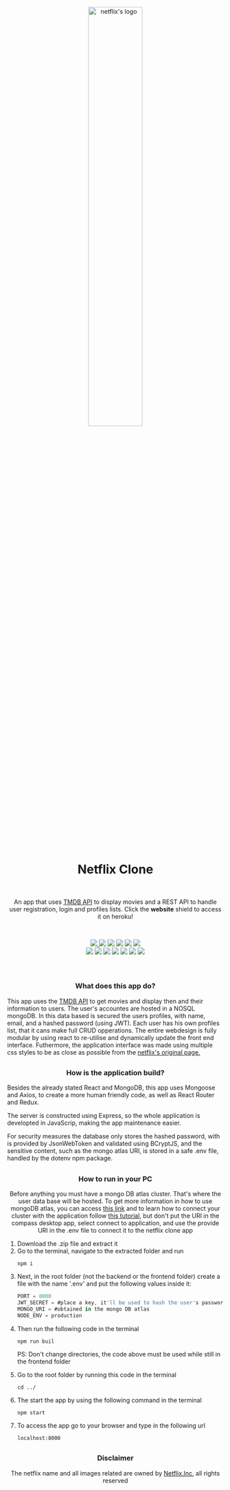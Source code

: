 <p align="center">
<img src="https://logosmarcas.net/wp-content/uploads/2020/04/Netflix-Logo.png" alt="netflix's logo" width='50%' align="center"/>
</p>
<h1 align="center">Netflix Clone</h1>
<p>&nbsp</p>
<p align="center"> An app that uses <a href='https://www.themoviedb.org/'>TMDB API</a> to display movies and a REST API to handle user registration, login and profiles lists. Click the <strong>website</strong> shield to access it on heroku!</p>
<p>&nbsp</p>
<div align="center">

<a href='https://bernardo-netflix-clone.herokuapp.com/'>

<img src='https://img.shields.io/badge/website-000000?style=for-the-badge&logo=About.me&logoColor=white'/>

</a>
<img src='https://img.shields.io/badge/Heroku-430098?style=for-the-badge&logo=heroku&logoColor=white'/>
<img src='https://img.shields.io/badge/CSS3-1572B6?style=for-the-badge&logo=css3&logoColor=white'/>
<img src='https://img.shields.io/badge/HTML5-E34F26?style=for-the-badge&logo=html5&logoColor=white'/>
<img src='https://img.shields.io/badge/Linux-FCC624?style=for-the-badge&logo=linux&logoColor=black'/>
<img src='https://img.shields.io/badge/JavaScript-323330?style=for-the-badge&logo=javascript&logoColor=F7DF1E'/>

</div>

<div align='center'>
<img src='https://img.shields.io/badge/React-20232A?style=for-the-badge&logo=react&logoColor=61DAFB'/>
<img src='	https://img.shields.io/badge/React_Router-CA4245?style=for-the-badge&logo=react-router&logoColor=white'/>
<img src='https://img.shields.io/badge/Redux-593D88?style=for-the-badge&logo=redux&logoColor=white'/>
<img src='https://img.shields.io/badge/Node.js-339933?style=for-the-badge&logo=nodedotjs&logoColor=white'/>
<img src='https://img.shields.io/badge/npm-CB3837?style=for-the-badge&logo=npm&logoColor=white'/>
<img src='https://img.shields.io/badge/MongoDB-4EA94B?style=for-the-badge&logo=mongodb&logoColor=white'/>
<img src='https://img.shields.io/badge/JWT-000000?style=for-the-badge&logo=JSON%20web%20tokens&logoColor=white'/>

</div>

<p>&nbsp</p>

<h2></h2>
<h3 align='center'>What does this app do?</h3>
<p>This app uses the <a href='https://www.themoviedb.org/'>TMDB API</a> to get movies and display then and their information to users. The user's accountes are hosted in a NOSQL mongoDB. In this data based is secured the users profiles, with name, email, and a hashed password (using JWT). Each user has his own profiles list, that it cans make full CRUD opperations.
The entire webdesign is fully modular by using react to re-utilise and dynamically update the front end interface. Futhermore, the application interface was made using multiple css styles to be as close as possible from the <a href='http://www.netflix.com.br'>netflix's original page.</a></p>

<h2></h2>
<h3 align='center'>How is the application build?</h3>
<p>Besides the already stated React and MongoDB, this app uses Mongoose and Axios, to create a more human friendly code, as well as React Router and Redux.</p>
<p>The server is constructed using Express, so the whole application is developted in JavaScrip, making the app maintenance easier.</p>
<p>For security measures the database only stores the hashed password, with is provided by JsonWebToken and validated using BCryptJS, and the sensitive content, such as the mongo atlas URI, is stored in a safe .env file, handled by the dotenv npm package.</p>
<h2></h2>
<h3 align='center'>How to run in your PC</h3>

<p align='center'>Before anything you must have a mongo DB atlas cluster. That's where the user data base will be hosted. To get more information in how to use mongoDB atlas, you can access <a href='https://docs.atlas.mongodb.com/tutorial/create-new-cluster/'>this link</a> and to learn how to connect your cluster with the application follow <a href='https://docs.atlas.mongodb.com/compass-connection/'>this tutorial</a>, but don't put the URI in the compass desktop app, select connect to application, and use the provide URI in the .env file to connect it to the netflix clone app</p>

<ol>
<li>Download the .zip file and extract it</li>
<li>Go to the terminal, navigate to the extracted folder and run</li>

```
npm i
```
<li>Next, in the root folder (not the backend or the frontend folder) create a file with the name '.env' and put the following values inside it:</li>

```js
PORT = 8000
JWT_SECRET = #place a key, it'll be used to hash the user's passwords to save in the database
MONGO_URI = #obtained in the mongo DB atlas
NODE_ENV = production
```

<li>Then run the following code in the terminal</li>

```
npm run buil
```

<p>PS: Don't change directories, the code above must be used while still in the frontend folder</p>

<li>Go to the root folder by running this code in the terminal

```
cd ../
```
<li>The start the app by using the following command in the terminal</li>

```
npm start
```

<li>To access the app go to your browser and type in the following url</li>

```
localhost:8000
```
</ol>

<h2></h2>
<h3 align='center'>Disclaimer</h3>
<p align='center'>The netflix name and all images related are owned by <a href='http://www.netflix.com'>Netflix.Inc</a>, all rights reserved</p>
